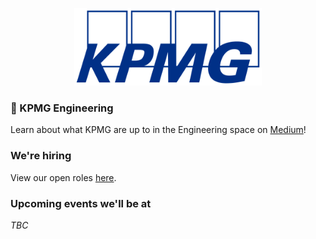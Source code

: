 <p align="center">
  <img src="/images/kpmg.png" style="width:300px;">
</p>
  
### 📝 KPMG Engineering

Learn about what KPMG are up to in the Engineering space on [Medium](https://medium.com/kpmg-uk-engineering)! 

### We're hiring

View our open roles [here](https://www.kpmgcareers.co.uk/experienced-professional/technology-engineering/).

### Upcoming events we'll be at

*TBC*
